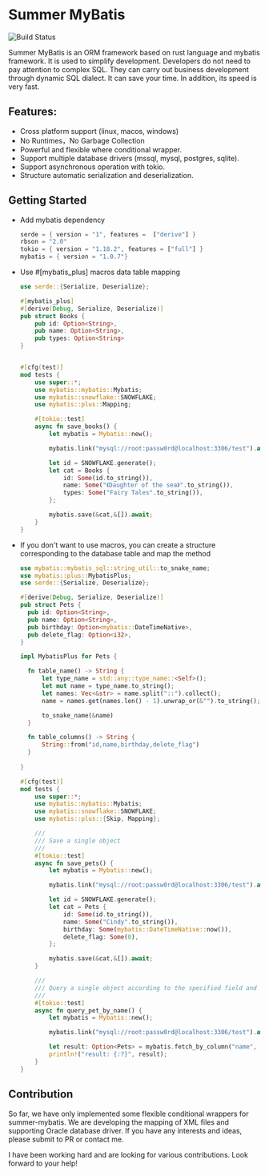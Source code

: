 # Summer MyBatis

![Build Status](https://github.com/rust-lang/book/workflows/CI/badge.svg)


Summer MyBatis is an ORM framework based on rust language and mybatis framework. It is used to simplify development. Developers do not need to pay attention to complex SQL. They can carry out business development through dynamic SQL dialect. It can save your time. In addition, its speed is very fast.


## Features:

* Cross platform support (linux, macos, windows)
* No Runtimes，No Garbage Collection
* Powerful and flexible where conditional wrapper.
* Support multiple database drivers (mssql, mysql, postgres, sqlite).
* Support asynchronous operation with tokio.
* Structure automatic serialization and deserialization.


## Getting Started

* Add mybatis dependency

    ```rust
    serde = { version = "1", features =  ["derive"] }
    rbson = "2.0"
    tokio = { version = "1.18.2", features = ["full"] }
    mybatis = { version = "1.0.7"}
    ```

* Use #[mybatis_plus] macros data table mapping
    
    ```rust
    use serde::{Serialize, Deserialize};

    #[mybatis_plus]
    #[derive(Debug, Serialize, Deserialize)]
    pub struct Books {
        pub id: Option<String>,
        pub name: Option<String>,
        pub types: Option<String>
    }


    #[cfg(test)]
    mod tests {
        use super::*;
        use mybatis::mybatis::Mybatis;
        use mybatis::snowflake::SNOWFLAKE;
        use mybatis::plus::Mapping;

        #[tokio::test]
        async fn save_books() {
            let mybatis = Mybatis::new();

            mybatis.link("mysql://root:passw0rd@localhost:3306/test").await.unwrap();

            let id = SNOWFLAKE.generate();
            let cat = Books {
                id: Some(id.to_string()),
                name: Some("《Daughter of the sea》".to_string()),
                types: Some("Fairy Tales".to_string()),
            };
    
            mybatis.save(&cat,&[]).await;
        }
    }
    ```

* If you don't want to use macros, you can create a structure corresponding to the database table and map the method
  
    ```rust
    use mybatis::mybatis_sql::string_util::to_snake_name;
    use mybatis::plus::MybatisPlus;
    use serde::{Serialize, Deserialize};
    
    #[derive(Debug, Serialize, Deserialize)]
    pub struct Pets {
      pub id: Option<String>,
      pub name: Option<String>,
      pub birthday: Option<mybatis::DateTimeNative>,
      pub delete_flag: Option<i32>,
    }
    
    impl MybatisPlus for Pets {

      fn table_name() -> String {
          let type_name = std::any::type_name::<Self>();
          let mut name = type_name.to_string();
          let names: Vec<&str> = name.split("::").collect();
          name = names.get(names.len() - 1).unwrap_or(&"").to_string();

          to_snake_name(&name)
      }

      fn table_columns() -> String {
          String::from("id,name,birthday,delete_flag")
      }
      
    }
    
    #[cfg(test)]
    mod tests {
        use super::*;
        use mybatis::mybatis::Mybatis;
        use mybatis::snowflake::SNOWFLAKE;
        use mybatis::plus::{Skip, Mapping};

        ///
        /// Save a single object 
        ///
        #[tokio::test]
        async fn save_pets() {
            let mybatis = Mybatis::new();

            mybatis.link("mysql://root:passw0rd@localhost:3306/test").await.unwrap();

            let id = SNOWFLAKE.generate();
            let cat = Pets {
                id: Some(id.to_string()),
                name: Some("Cindy".to_string()),
                birthday: Some(mybatis::DateTimeNative::now()),
                delete_flag: Some(0),
            };
    
            mybatis.save(&cat,&[]).await;
        }

        ///
        /// Query a single object according to the specified field and return Option<Object>
        ///
        #[tokio::test]
        async fn query_pet_by_name() {
            let mybatis = Mybatis::new();

            mybatis.link("mysql://root:passw0rd@localhost:3306/test").await.unwrap();

            let result: Option<Pets> = mybatis.fetch_by_column("name", &"Cindy").await.unwrap();
            println!("result: {:?}", result);
        }
    }
    ```
 
## Contribution

So far, we have only implemented some flexible conditional wrappers for summer-mybatis. We are developing the mapping of XML files and supporting Oracle database driver. If you have any interests and ideas, please submit to PR or contact me.

I have been working hard and are looking for various contributions. Look forward to your help!
